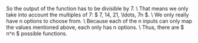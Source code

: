 So the output of the function has to be divisible by 7. \\
That means we only take into account the multiples of 7: $ 7, 14, 21, \ldots, 7n $. \\
We only really have n options to choose from. \\
Because each of the n inputs can only map the values mentioned above, each only has n options. \\
Thus, there are $ n^n $ possible functions.
